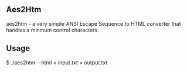 ## Aes2Htm

aes2htm - a very simple ANSI Escape Sequence to HTML converter that handles a minmum control characters.

## Usage

$ ./aes2htm --html < input.txt > output.txt

